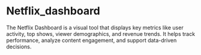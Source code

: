 # Netflix_dashboard
The Netflix Dashboard is a visual tool that displays key metrics like user activity, top shows, viewer demographics, and revenue trends. It helps track performance, analyze content engagement, and support data-driven decisions.
